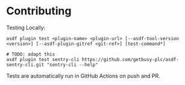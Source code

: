 # Contributing

Testing Locally:

```shell
asdf plugin test <plugin-name> <plugin-url> [--asdf-tool-version <version>] [--asdf-plugin-gitref <git-ref>] [test-command*]

# TODO: adapt this
asdf plugin test sentry-cli https://github.com/getbusy-plc/asdf-sentry-cli.git "sentry-cli --help"
```

Tests are automatically run in GitHub Actions on push and PR.
